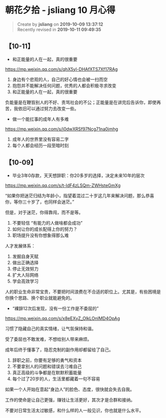 朝花夕拾 - jsliang 10 月心得
===

> Create by **jsliang** on **2019-10-09 13:37:12**  
> Recently revised in **2019-10-11 09:49:35**

## 【10-11】

* 和正能量的人在一起，真的很重要

https://mp.weixin.qq.com/s/qhX5yl-DHAfXTS7Xf17RAg

1. 身边有个悲观的人，自己的好心情也会被一扫而空
2. 抱怨并不能解决任何问题，优秀的人都会积极寻求改变
3. 和正能量的人在一起，真的很重要

负能量是在鞭笞别人的不好、责骂社会的不公；正能量是在讲完后告诉你，即使再苦，我依旧可以通过努力去改变一些。

* 做一个能扛事的成年人有多难

https://mp.weixin.qq.com/s/j0dwXRSf97Ncg71na0jmhg

1. 成年人的世界里没有容易二字
2. 每个人都会经历一段至暗时刻

## 【10-09】

* 毕业3年0存款，天天想辞职：你20多岁的选择，决定未来10年的层次

https://mp.weixin.qq.com/s/t-ldF4zLSQm-ZWHsteGmXg

“如果你把迷茫归结为年龄小，指望着混过二十岁这几年来解决问题，那么恭喜你，等你三十岁了，也同样会迷茫。”

但是，对于迷茫，你得靠闯，而不是等。

1. 不要轻信 “有能力的人做啥都会成功”
2. 如何让你的成长配得上你的努力？
3. 职场提升没有你想象得那么难

人才发展体系：

1. 发掘自身天赋 
2. 做出正确选择
3. 停止无效努力
4. 扩大人际网络
5. 学会高效学习

人的职业生命非常宝贵，不要把时间浪费在不合适的职位上。尤其是，有些困境是你换个思路、换个职业就能避免的。

* “裸辞12次后发现，没有一份工作是不委屈的”

https://mp.weixin.qq.com/s/x8eEXyZ_OlkLOnIMD4OpAg

习惯了隐藏自己的真实情绪，让气氛保持和谐。

受了委屈也不敢发难，不想给别人带来麻烦。

成年后终于懂事了，隐忍克制的副作用却都留给了自己。

1. 辞职之前，你要有足够的勇气和资本
2. 不要拿别人的问题和错误去刁难自己
3. 真正高级的斗争都是在默默积蓄能量
4. 每个过了20岁的人，生活里都藏着一句不容易

如果一个人开始在意起“身边人”的脸色、态度，很快就会失去自我。

工作的使命是让自己更强，赚钱让生活更好，其次才是合群和接纳。

不要对日常生活太过敏感，和什么样的人一般见识，你也就是什么水平。